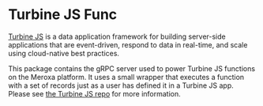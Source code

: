 # Turbine JS Func

[Turbine JS](https://docs.meroxa.com/turbine/get-started) is a data application framework for building server-side applications that are event-driven, respond to data in real-time, and scale using cloud-native best practices.

This package contains the gRPC server used to power Turbine JS functions on the Meroxa platform. It uses a small wrapper that executes a function with a set of records just as a user has defined it in a Turbine JS app.
Please see [the Turbine JS repo](https://github.com/meroxa/turbine-js) for more information.

